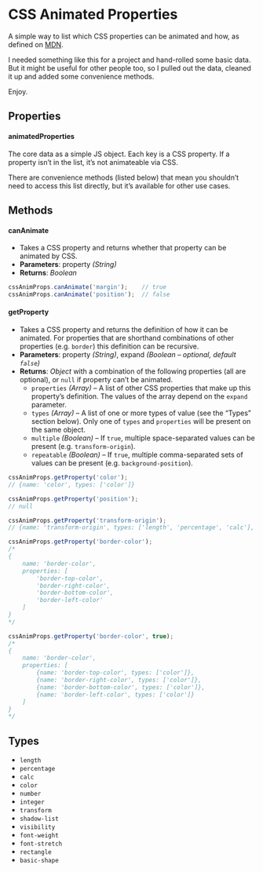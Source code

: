 # CSS Animated Properties

A simple way to list which CSS properties can be animated and how, as defined on [MDN](https://developer.mozilla.org/en-US/docs/Web/CSS/CSS_animated_properties).

I needed something like this for a project and hand-rolled some basic data.
But it might be useful for other people too, so I pulled out the data, cleaned it up and added some convenience methods.

Enjoy.

## Properties

#### animatedProperties

The core data as a simple JS object. Each key is a CSS property. If a property isn’t in the list, it’s not animateable via CSS.

There are convenience methods (listed below) that mean you shouldn’t need to access this list directly, but it’s available for other use cases.


## Methods

#### canAnimate

* Takes a CSS property and returns whether that property can be animated by CSS.
* **Parameters**: property _(String)_
* **Returns**: _Boolean_

```js
cssAnimProps.canAnimate('margin');    // true
cssAnimProps.canAnimate('position');  // false
```

#### getProperty

* Takes a CSS property and returns the definition of how it can be animated.
  For properties that are shorthand combinations of other properties (e.g. `border`) this definition can be recursive.
* **Parameters**: property _(String)_, expand _(Boolean – optional, default `false`)_
* **Returns**: _Object_ with a combination of the following properties (all are optional), or `null` if property can’t be animated.
  * `properties` _(Array)_ – A list of other CSS properties that make up this property’s definition.
    The values of the array depend on the `expand` parameter.
  * `types` _(Array)_ – A list of one or more types of value (see the “Types” section below).
    Only one of `types` and `properties` will be present on the same object.
  * `multiple` _(Boolean)_ – If `true`, multiple space-separated values can be present (e.g. `transform-origin`).
  * `repeatable` _(Boolean)_ – If `true`, multiple comma-separated sets of values can be present (e.g. `background-position`).

```js
cssAnimProps.getProperty('color');
// {name: 'color', types: ['color']}

cssAnimProps.getProperty('position');
// null

cssAnimProps.getProperty('transform-origin');
// {name: 'transform-origin', types: ['length', 'percentage', 'calc'], multiple: true}

cssAnimProps.getProperty('border-color');
/*
{
    name: 'border-color',
    properties: [
        'border-top-color',
        'border-right-color',
        'border-bottom-color',
        'border-left-color'
    ]
}
*/

cssAnimProps.getProperty('border-color', true);
/*
{
    name: 'border-color',
    properties: [
        {name: 'border-top-color', types: ['color']},
        {name: 'border-right-color', types: ['color']},
        {name: 'border-bottom-color', types: ['color']},
        {name: 'border-left-color', types: ['color']}
    ]
}
*/

```


## Types

* `length`
* `percentage`
* `calc`
* `color`
* `number`
* `integer`
* `transform`
* `shadow-list`
* `visibility`
* `font-weight`
* `font-stretch`
* `rectangle`
* `basic-shape`
